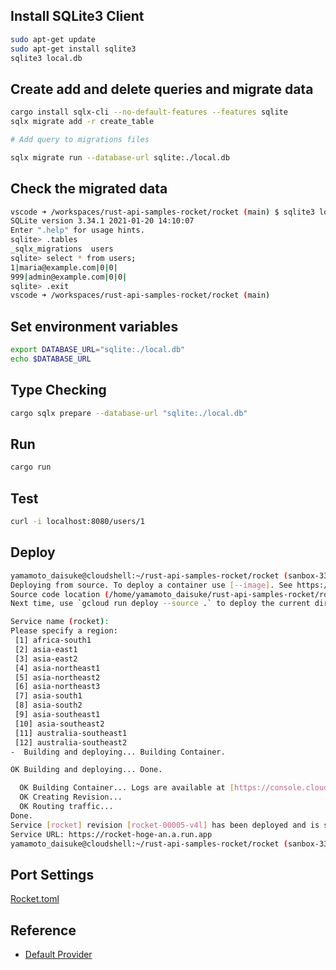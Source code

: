 ## Install SQLite3 Client
```bash
sudo apt-get update
sudo apt-get install sqlite3
sqlite3 local.db 
```

## Create add and delete queries and migrate data
```bash
cargo install sqlx-cli --no-default-features --features sqlite
sqlx migrate add -r create_table

# Add query to migrations files

sqlx migrate run --database-url sqlite:./local.db
```

## Check the migrated data
```bash
vscode ➜ /workspaces/rust-api-samples-rocket/rocket (main) $ sqlite3 local.db 
SQLite version 3.34.1 2021-01-20 14:10:07
Enter ".help" for usage hints.
sqlite> .tables
_sqlx_migrations  users           
sqlite> select * from users;
1|maria@example.com|0|0|
999|admin@example.com|0|0|
sqlite> .exit
vscode ➜ /workspaces/rust-api-samples-rocket/rocket (main) 
```

## Set environment variables
```bash
export DATABASE_URL="sqlite:./local.db"
echo $DATABASE_URL
```

## Type Checking
```bash
cargo sqlx prepare --database-url "sqlite:./local.db"
```

## Run
```bash
cargo run
```

## Test
```bash
curl -i localhost:8080/users/1
```

## Deploy
```bash
yamamoto_daisuke@cloudshell:~/rust-api-samples-rocket/rocket (sanbox-334000)$ gcloud run deploy
Deploying from source. To deploy a container use [--image]. See https://cloud.google.com/run/docs/deploying-source-code for more details.
Source code location (/home/yamamoto_daisuke/rust-api-samples-rocket/rocket):
Next time, use `gcloud run deploy --source .` to deploy the current directory.

Service name (rocket):
Please specify a region:
 [1] africa-south1
 [2] asia-east1
 [3] asia-east2
 [4] asia-northeast1
 [5] asia-northeast2
 [6] asia-northeast3
 [7] asia-south1
 [8] asia-south2
 [9] asia-southeast1
 [10] asia-southeast2
 [11] australia-southeast1
 [12] australia-southeast2
-  Building and deploying... Building Container.

OK Building and deploying... Done.

  OK Building Container... Logs are available at [https://console.cloud.google.com/cloud-build/builds/a-b-c-d-ed?project=xxxxxxxxxxxx].
  OK Creating Revision...
  OK Routing traffic...
Done.
Service [rocket] revision [rocket-00005-v4l] has been deployed and is serving 100 percent of traffic.
Service URL: https://rocket-hoge-an.a.run.app
yamamoto_daisuke@cloudshell:~/rust-api-samples-rocket/rocket (sanbox-334000)$ 
```

## Port Settings
[Rocket.toml](./Rocket.toml)

## Reference
- [Default Provider](https://rocket.rs/v0.5/guide/configuration/#default-provider)
